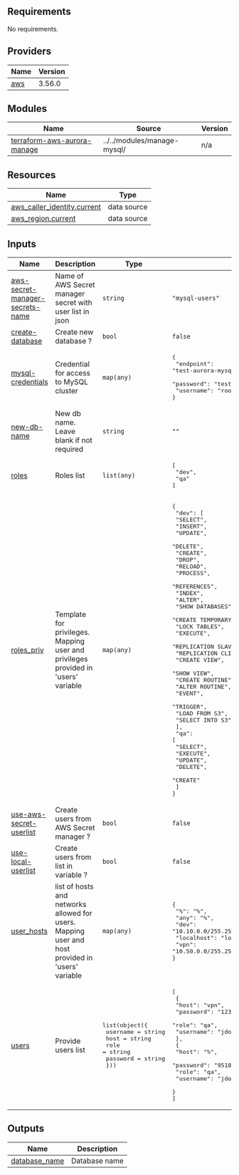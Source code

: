 ## Requirements

No requirements.

## Providers

| Name | Version |
|------|---------|
| <a name="provider_aws"></a> [aws](#provider\_aws) | 3.56.0 |

## Modules

| Name | Source | Version |
|------|--------|---------|
| <a name="module_terraform-aws-aurora-manage"></a> [terraform-aws-aurora-manage](#module\_terraform-aws-aurora-manage) | ../../modules/manage-mysql/ | n/a |

## Resources

| Name | Type |
|------|------|
| [aws_caller_identity.current](https://registry.terraform.io/providers/hashicorp/aws/latest/docs/data-sources/caller_identity) | data source |
| [aws_region.current](https://registry.terraform.io/providers/hashicorp/aws/latest/docs/data-sources/region) | data source |

## Inputs

| Name | Description | Type | Default | Required |
|------|-------------|------|---------|:--------:|
| <a name="input_aws-secret-manager-secrets-name"></a> [aws-secret-manager-secrets-name](#input\_aws-secret-manager-secrets-name) | Name of AWS Secret manager secret with user list in json | `string` | `"mysql-users"` | no |
| <a name="input_create-database"></a> [create-database](#input\_create-database) | Create new database ? | `bool` | `false` | no |
| <a name="input_mysql-credentials"></a> [mysql-credentials](#input\_mysql-credentials) | Credential for access to MySQL cluster | `map(any)` | <pre>{<br>  "endpoint": "test-aurora-mysql.cluster-cmz3l43pawky.eu-west-1.rds.amazonaws.com:3306",<br>  "password": "testrunner01",<br>  "username": "root"<br>}</pre> | no |
| <a name="input_new-db-name"></a> [new-db-name](#input\_new-db-name) | New db name. Leave blank if not required | `string` | `""` | no |
| <a name="input_roles"></a> [roles](#input\_roles) | Roles list | `list(any)` | <pre>[<br>  "dev",<br>  "qa"<br>]</pre> | no |
| <a name="input_roles_priv"></a> [roles\_priv](#input\_roles\_priv) | Template for privileges. Mapping user and privileges provided in 'users' variable | `map(any)` | <pre>{<br>  "dev": [<br>    "SELECT",<br>    "INSERT",<br>    "UPDATE",<br>    "DELETE",<br>    "CREATE",<br>    "DROP",<br>    "RELOAD",<br>    "PROCESS",<br>    "REFERENCES",<br>    "INDEX",<br>    "ALTER",<br>    "SHOW DATABASES",<br>    "CREATE TEMPORARY TABLES",<br>    "LOCK TABLES",<br>    "EXECUTE",<br>    "REPLICATION SLAVE",<br>    "REPLICATION CLIENT",<br>    "CREATE VIEW",<br>    "SHOW VIEW",<br>    "CREATE ROUTINE",<br>    "ALTER ROUTINE",<br>    "EVENT",<br>    "TRIGGER",<br>    "LOAD FROM S3",<br>    "SELECT INTO S3"<br>  ],<br>  "qa": [<br>    "SELECT",<br>    "EXECUTE",<br>    "UPDATE",<br>    "DELETE",<br>    "CREATE"<br>  ]<br>}</pre> | no |
| <a name="input_use-aws-secret-userlist"></a> [use-aws-secret-userlist](#input\_use-aws-secret-userlist) | Create users from AWS Secret manager ? | `bool` | `false` | no |
| <a name="input_use-local-userlist"></a> [use-local-userlist](#input\_use-local-userlist) | Create users from list in variable ? | `bool` | `false` | no |
| <a name="input_user_hosts"></a> [user\_hosts](#input\_user\_hosts) | list of hosts and networks allowed for users. Mapping user and host provided in 'users' variable | `map(any)` | <pre>{<br>  "%": "%",<br>  "any": "%",<br>  "dev": "10.10.0.0/255.255.0.0",<br>  "localhost": "localhost",<br>  "vpn": "10.50.0.0/255.255.0.0"<br>}</pre> | no |
| <a name="input_users"></a> [users](#input\_users) | Provide users list | <pre>list(object({<br>    username = string<br>    host     = string<br>    role     = string<br>    password = string<br>  }))</pre> | <pre>[<br>  {<br>    "host": "vpn",<br>    "password": "123456543",<br>    "role": "qa",<br>    "username": "jdoe6"<br>  },<br>  {<br>    "host": "%",<br>    "password": "9518462",<br>    "role": "qa",<br>    "username": "jdoe5"<br>  }<br>]</pre> | no |

## Outputs

| Name | Description |
|------|-------------|
| <a name="output_database_name"></a> [database\_name](#output\_database\_name) | Database name |
